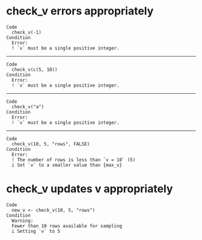 # check_v errors appropriately

    Code
      check_v(-1)
    Condition
      Error:
      ! `v` must be a single positive integer.

---

    Code
      check_v(c(5, 10))
    Condition
      Error:
      ! `v` must be a single positive integer.

---

    Code
      check_v("a")
    Condition
      Error:
      ! `v` must be a single positive integer.

---

    Code
      check_v(10, 5, "rows", FALSE)
    Condition
      Error:
      ! The number of rows is less than `v = 10` (5)
      i Set `v` to a smaller value than {max_v}

# check_v updates v appropriately

    Code
      new_v <- check_v(10, 5, "rows")
    Condition
      Warning:
      Fewer than 10 rows available for sampling
      i Setting `v` to 5

